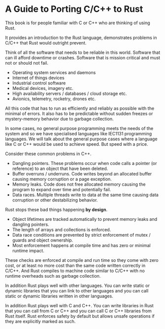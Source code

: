 # A Guide to Porting C\/C++ to Rust

This book is for people familiar with C or C++ who are thinking of using Rust.

It provides an introduction to the Rust language, demonstrates problems in C/C++ that Rust would outright prevent. 

Think of all the software that needs to be reliable in this world. Software that can ill afford downtime or crashes. Software that is mission critical and must not or should not fail.

* Operating system services and daemons
* Internet of things devices
* Industrial control software
* Medical devices, imagery etc.
* High availability servers / databases / cloud storage etc.
* Avionics, telemetry, rocketry, drones etc.

All this code that has to run as efficiently and reliably as possible with the minimal of errors. It also has to be predictable without sudden freezes or mystery-memory behavior due to garbage collection.

In some cases, no general purpose programming meets the needs of the system and so we have specialised languages like IEC1131 programming languages. We will talk about the general purpose cases where a language like C or C++ would be used to achieve speed. But speed with a price.

Consider these common problems in C++.

* Dangling pointers. These problems occur when code calls a pointer \(or reference\) to an object that have been deleted.
* Buffer overruns \/ underruns. Code writes beyond an allocated buffer causing memory corruption or a page exception.
* Memory leaks. Code does not free allocated memory causing the program to expand over time and potentially fail.
* Data races. Multiple threads write to data at the same time causing data corruption or other destabilizing behavior.

Rust stops these bad things happening **by design**.

* Object lifetimes are tracked automatically to prevent memory leaks and dangling pointers.
* The length of arrays and collections is enforced.
* Data race conditions are prevented by strict enforcement of mutex / guards and object ownership.
* Most enforcement happens at compile time and has zero or minimal runtime impact.

These checks are enforced at compile and run time so they come with zero cost, or at least no more cost than the same code written correctly in C\/C++. And Rust compiles to machine code similar to C\/C++ with no runtime overheads such as garbage collection.

In addition Rust plays well with other languages. You can write static or dynamic libraries that you can link to other languages and you can call static or dynamic libraries written in other languages.

In addition Rust plays well with C and C++. You can write libraries in Rust that you can call from C or C++ and you can call C or C++ libraries from Rust itself. Rust enforces safety by default but allows unsafe operations if they are explicitly marked as such.
